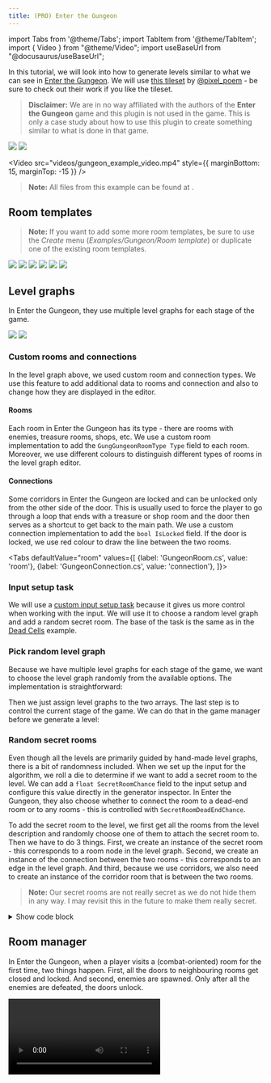 ```yaml
---
title: (PRO) Enter the Gungeon
---
```


import Tabs from '@theme/Tabs';
import TabItem from '@theme/TabItem';
import { Video } from "@theme/Video";
import useBaseUrl from "@docusaurus/useBaseUrl";

In this tutorial, we will look into how to generate levels similar to what we can see in [Enter the Gungeon](https://store.steampowered.com/app/311690/Enter_the_Gungeon/). We will use [this tileset](https://pixel-poem.itch.io/dungeon-assetpuck) by [@pixel_poem](https://twitter.com/pixel_poem) - be sure to check out their work if you like the tileset.

> **Disclaimer:** We are in no way affiliated with the authors of the **Enter the Gungeon** game and this plugin is not used in the game. This is only a case study about how to use this plugin to create something similar to what is done in that game.

<Gallery cols={2} fixedHeight>
    <Image src="2d/examples/gungeon/result1.png" caption="Example result" />
    <Image src="2d/examples/gungeon/result2.png" caption="Example result" />
</Gallery>

<Video src="videos/gungeon_example_video.mp4" style={{ marginBottom: 15, marginTop: -15 }} />

> **Note:** All files from this example can be found at <Path path="2de:Gungeon" />.

## Room templates

> **Note:** If you want to add some more room templates, be sure to use the *Create* menu (*Examples/Gungeon/Room template*) or duplicate one of the existing room templates.

<Gallery cols={2} fixedHeight>
    <Image src="2d/examples/gungeon/room_templates/entrance.png" caption="Entrance" />
    <Image src="2d/examples/gungeon/room_templates/hub1.png" caption="Hub" />
    <Image src="2d/examples/gungeon/room_templates/normal5.png" caption="Normal" />
    <Image src="2d/examples/gungeon/room_templates/reward.png" caption="Reward" />
    <Image src="2d/examples/gungeon/room_templates/shop.png" caption="Shop" />
    <Image src="2d/examples/gungeon/room_templates/secret.png" caption="Secret" />
</Gallery>

## Level graphs

In Enter the Gungeon, they use multiple level graphs for each stage of the game.

<Gallery cols={2} fixedHeight>
    <Image src="2d/examples/gungeon/level_graph_2.png" caption="Stage 1 level graph" /> 
    <Image src="2d/examples/gungeon/level_graph_1.png" caption="Stage 2 level graph" /> 
</Gallery>

### Custom rooms and connections

In the level graph above, we used custom room and connection types. We use this feature to add additional data to rooms and connection and also to change how they are displayed in the editor.

#### Rooms

Each room in Enter the Gungeon has its type - there are rooms with enemies, treasure rooms, shops, etc. We use a custom room implementation to add the `GungGungeonRoomType Type` field to each room. Moreover, we use different colours to distinguish different types of rooms in the level graph editor.

#### Connections

Some corridors in Enter the Gungeon are locked and can be unlocked only from the other side of the door. This is usually used to force the player to go through a loop that ends with a treasure or shop room and the door then serves as a shortcut to get back to the main path. We use a custom connection implementation to add the `bool IsLocked` field. If the door is locked, we use red colour to draw the line between the two rooms.

<Tabs
defaultValue="room"
values={[
{label: 'GungeonRoom.cs', value: 'room'},
{label: 'GungeonConnection.cs', value: 'connection'},
]}>
<TabItem value="room">

<ExternalCode name="2d_gungeon_room" />

  </TabItem>
  <TabItem value="connection">

<ExternalCode name="2d_gungeon_connection" />

  </TabItem>
</Tabs>

### Input setup task

We will use a [custom input setup task](generators/custom-input.md) because it gives us more control when working with the input. We will use it to choose a random level graph and add a random secret room. The base of the task is the same as in the [Dead Cells](examples/dead-cells.md#input-setup) example.

### Pick random level graph

Because we have multiple level graphs for each stage of the game, we want to choose the level graph randomly from the available options. The implementation is straightforward:

<ExternalCode name="2d_gungeon_inputSetup_1" />

Then we just assign level graphs to the two arrays. The last step is to control the current stage of the game. We can do that in the game manager before we generate a level:

<ExternalCode name="2d_gungeon_generatorStage" />

### Random secret rooms

Even though all the levels are primarily guided by hand-made level graphs, there is a bit of randomness included. When we set up the input for the algorithm, we roll a die to determine if we want to add a secret room to the level. We can add a `float SecretRoomChance` field to the input setup and configure this value directly in the generator inspector. In Enter the Gungeon, they also choose whether to connect the room to a dead-end room or to any rooms - this is controlled with `SecretRoomDeadEndChance`.

To add the secret room to the level, we first get all the rooms from the level description and randomly choose one of them to attach the secret room to. Then we have to do 3 things. First, we create an instance of the secret room - this corresponds to a room node in the level graph. Second, we create an instance of the connection between the two rooms - this corresponds to an edge in the level graph. And third, because we use corridors, we also need to create an instance of the corridor room that is between the two rooms.

> **Note:** Our secret rooms are not really secret as we do not hide them in any way. I may revisit this in the future to make them really secret.

<details><summary>Show code block</summary>
<div>

<ExternalCode name="2d_gungeon_inputSecretRooms" />

</div>
</details>

## Room manager

In Enter the Gungeon, when a player visits a (combat-oriented) room for the first time, two things happen. First, all the doors to neighbouring rooms get closed and locked. And second, enemies are spawned. Only after all the enemies are defeated, the doors unlock.

<Video src="videos/gungeon_enter_room.mp4" />

<br />

> **Note:** The enemies in this example are very dumb - they just stand there and cannot be killed as there is no combat system implemented. Therefore, the doors open after some time even though enemies are still alive.

### Current room detection

The base of this setup is detecting when a player enters a room. We will use the same setup as we described in the [Current room detection](guides/current-room-detection.md) tutorial. That means that we have a floor collider that is set to trigger, and it informs `RoomManager` when the player enters a room.

### Enemies

We will use a very simple approach to a randomized spawn of enemies. We will use the floor collider that we set up in the previous step to get a random position inside the room.

The algorithm works as follows:

1. Get a random position inside floor collider bounds
2. Check if the position is actually inside the collider (there may be holes)
3. Check that there are no other colliders near the position
4. Pick a random enemy and instantiate it at the position

<details><summary>Show code block</summary>
<div>

<ExternalCode name="2d_gungeon_roomManager" />

</div>
</details>

<br />

> **Note:** As the process of choosing enemy spawn points is random, we hope that the success rate is quite high, and we do not have to spend too much time on it. However, if we wanted to spawn too many enemies or there were too many holes in the collider, we could have problems with performance. In that case, it would be better to use a different approach.

### Doors

Our goal is to close neighbouring corridors with doors when the player enters the room and then open the doors when all the enemies are dead. The only slightly complex part is how to obtain the game objects that represent the doors. To make our lives easier, we added the doors directly to each corridor room template. That means that after the level is generated we just have to retrieve the doors from corridor room templates.

<Gallery cols={2} fixedHeight>
    <Image src="2d/examples/gungeon/room_templates/ver5.png" caption="Vertical corridor" />
    <Image src="2d/examples/gungeon/room_templates/hor5.png" caption="Horizontal corridor" />
</Gallery>

We can do it like this:

1. Prepare a custom post-processing task
2. Go through all non-corridor rooms
4. Find all the corridors that are connected to the room
5. Get the door game object from each neighbouring corridor
6. Store all the doors in the room manager

When we have the game objects, we can simply activate them when the player enters the room and then deactivate them when enemies are dead. (Or just open the doors after 3 seconds because we do not have any combat implemented.)

<details><summary>Show code block</summary>
<div>

<ExternalCode name="2d_gungeon_doors" />

</div>
</details>

### Locked doors

The last thing that we have to handle are doors that should be locked even if there are no enemies. These doors are used to separate reward/shop rooms from other rooms and force the player to find a different path to the reward room. When the player discovers the reward room, all the neighbouring locked doors are unlocked.

## Fog of War

In this example, the [Fog of War](guides/fog-of-war.md) feature is enabled. For more information on how to set up the feature, please see the [documentation](guides/fog-of-war.md). In order to integrate the Fog of War into this example scene, I modified the current room detection script (`GungeonCurrentRoomHandler` class) to trigger the fog when a player enters a corridor room, and I also modified the `GungeonPostProcessTask` class to set up the fog after a level is generated.

> **Note:** The integration of the Fog of War effect into this example could be improved. I think that it looks better when the next room is revealed only after the player walks through the middle of a corridor and not right when he enters the corridor. Also, the integration with doors is not ideal - you can reveal rooms behind locked rooms if you go close to the door. I want to improve this in the future.

> **Note:** To disable the Fog of War effect, go to the main camera and disable the Fog of War component.

## Results

<Gallery cols={2} fixedHeight>
    <Image src="2d/examples/gungeon/result3.png" caption="Example result" />
    <Image src="2d/examples/gungeon/result4.png" caption="Example result" />
</Gallery>